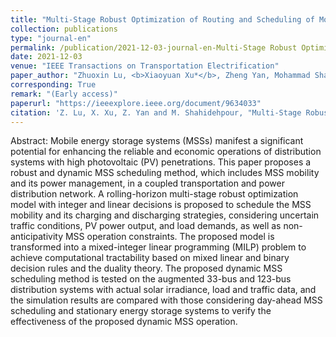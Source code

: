 ```yaml
---
title: "Multi-Stage Robust Optimization of Routing and Scheduling of Mobile Energy Storage in Coupled Transportation and Power Distribution Networks"
collection: publications
type: "journal-en"
permalink: /publication/2021-12-03-journal-en-Multi-Stage Robust Optimization of Routing and Scheduling of Mobile Energy Storage in Coupled Transportation and Power Distribution Networks
date: 2021-12-03
venue: "IEEE Transactions on Transportation Electrification"
paper_author: "Zhuoxin Lu, <b>Xiaoyuan Xu*</b>, Zheng Yan, Mohammad Shahidehpour"
corresponding: True
remark: "(Early access)"
paperurl: "https://ieeexplore.ieee.org/document/9634033"
citation: 'Z. Lu, X. Xu, Z. Yan and M. Shahidehpour, "Multi-Stage Robust Optimization of Routing and Scheduling of Mobile Energy Storage in Coupled Transportation and Power Distribution Networks," <i>IEEE Transactions on Transportation Electrification</i>, 2021. (Early access)'
---
```


Abstract:
Mobile energy storage systems (MSSs) manifest a significant potential for enhancing the reliable and economic operations of distribution systems with high photovoltaic (PV) penetrations. This paper proposes a robust and dynamic MSS scheduling method, which includes MSS mobility and its power management, in a coupled transportation and power distribution network. A rolling-horizon multi-stage robust optimization model with integer and linear decisions is proposed to schedule the MSS mobility and its charging and discharging strategies, considering uncertain traffic conditions, PV power output, and load demands, as well as non-anticipativity MSS operation constraints. The proposed model is transformed into a mixed-integer linear programming (MILP) problem to achieve computational tractability based on mixed linear and binary decision rules and the duality theory. The proposed dynamic MSS scheduling method is tested on the augmented 33-bus and 123-bus distribution systems with actual solar irradiance, load and traffic data, and the simulation results are compared with those considering day-ahead MSS scheduling and stationary energy storage systems to verify the effectiveness of the proposed dynamic MSS operation.